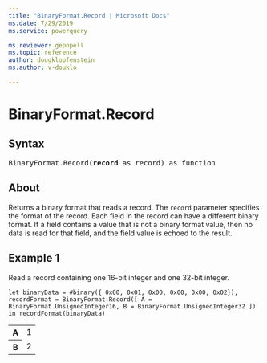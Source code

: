 ```yaml
---
title: "BinaryFormat.Record | Microsoft Docs"
ms.date: 7/29/2019
ms.service: powerquery

ms.reviewer: gepopell
ms.topic: reference
author: dougklopfenstein
ms.author: v-douklo

---
```

# BinaryFormat.Record

## Syntax

<pre>
BinaryFormat.Record(<b>record</b> as record) as function 
</pre>
  
## About  
Returns a binary format that reads a record. The `record` parameter specifies the format of the record. Each field in the record can have a different binary format. If a field contains a value that is not a binary format value, then no data is read for that field, and the field value is echoed to the result.

## Example 1
Read a record containing one 16-bit integer and one 32-bit integer.

```powerquery-m
let binaryData = #binary({ 0x00, 0x01, 0x00, 0x00, 0x00, 0x02}), recordFormat = BinaryFormat.Record([ A = BinaryFormat.UnsignedInteger16, B = BinaryFormat.UnsignedInteger32 ]) in recordFormat(binaryData)
```

<table> <tr> <th>A</th> <td>1</td> </tr> <tr> <th>B</th> <td>2</td> </tr> </table>
